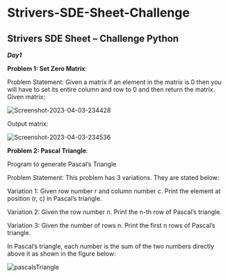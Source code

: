 # Strivers-SDE-Sheet-Challenge
Strivers SDE Sheet – Challenge Python
--------------------------------------------------------------------------------------------------
***Day1***

**Problem 1: Set Zero Matrix**:

Problem Statement: Given a matrix if an element in the matrix is 0 then you will have to set its entire column and row to 0 and then return the matrix.
Given matrix:

![Screenshot-2023-04-03-234428](https://github.com/JatinAllamsetty27/Strivers-SDE-Sheet-Challenge/assets/78016929/cbf2e1cc-73fa-4832-bb10-3c8d141b95dc)

Output matrix:

![Screenshot-2023-04-03-234536](https://github.com/JatinAllamsetty27/Strivers-SDE-Sheet-Challenge/assets/78016929/93d3a8b0-445d-4962-bca4-83a267db5772)

**Problem 2: Pascal Triangle**:

Program to generate Pascal’s Triangle

Problem Statement: This problem has 3 variations. They are stated below:

Variation 1: Given row number r and column number c. Print the element at position (r, c) in Pascal’s triangle.

Variation 2: Given the row number n. Print the n-th row of Pascal’s triangle.

Variation 3: Given the number of rows n. Print the first n rows of Pascal’s triangle.

In Pascal’s triangle, each number is the sum of the two numbers directly above it as shown in the figure below:

![pascalsTriangle](https://github.com/JatinAllamsetty27/Strivers-SDE-Sheet-Challenge/assets/78016929/8cfceed5-2302-4468-ad8d-8eb3cbea3403)
